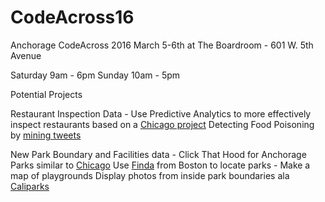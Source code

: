 # CodeAcross16
Anchorage CodeAcross 2016
March 5-6th at The Boardroom - 601 W. 5th Avenue

Saturday 9am - 6pm
Sunday 10am - 5pm

Potential Projects

Restaurant Inspection Data - Use Predictive Analytics to more effectively inspect restaurants based on a [Chicago project](http://www.smartchicagocollaborative.org/the-city-of-chicago-unveils-predictive-analytics-model-to-find-foodborne-illness-faster/)
Detecting Food Poisoning by [mining tweets](http://www.smartchicagocollaborative.org/work/health/foodborne-chicago/)

New Park Boundary and Facilities data - Click That Hood for Anchorage Parks similar to [Chicago](http://click-that-hood.com/chicago-parks) 
Use [Finda](http://codeforboston.github.io/finda/) from Boston to locate parks - Make a map of playgrounds
Display photos from inside park boundaries ala [Caliparks](http://www.caliparks.org/#explore)


